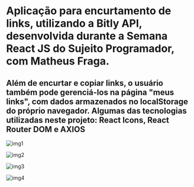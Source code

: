 # Aplicação para encurtamento de links, utilizando a Bitly API, desenvolvida durante a Semana React JS do Sujeito Programador, com Matheus Fraga.

## Além de encurtar e copiar links, o usuário também pode gerenciá-los na página "meus links", com dados armazenados no localStorage do próprio navegador. Algumas das tecnologias utilizadas neste projeto: React Icons, React Router DOM e AXIOS

![img1](https://user-images.githubusercontent.com/59941082/153488030-22620a99-ca16-457e-b66b-bda460cc0830.png)

![img2](https://user-images.githubusercontent.com/59941082/153488079-e38b466b-a310-4b3d-bc7e-63eea53c0255.png)

![img3](https://user-images.githubusercontent.com/59941082/153488101-76861297-4467-4b7f-a76d-60a84920d116.png)

![img4](https://user-images.githubusercontent.com/59941082/153488125-0b6807a5-cdf9-49f0-9f08-89c6da6f8ca0.png)
